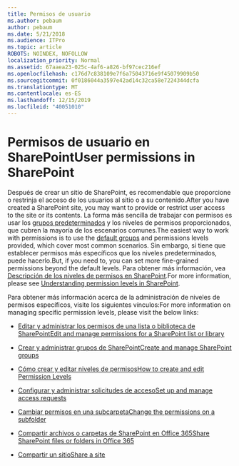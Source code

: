 ```yaml
---
title: Permisos de usuario
ms.author: pebaum
author: pebaum
ms.date: 5/21/2018
ms.audience: ITPro
ms.topic: article
ROBOTS: NOINDEX, NOFOLLOW
localization_priority: Normal
ms.assetid: 67aaea23-025c-4af6-a826-bf97cec216ef
ms.openlocfilehash: c176d7c838109e7f6a75043716e9f45079909b50
ms.sourcegitcommit: 0f0186044a3597e42ad14c32ca58e7224344dcfa
ms.translationtype: MT
ms.contentlocale: es-ES
ms.lasthandoff: 12/15/2019
ms.locfileid: "40051010"
---
```

# <a name="user-permissions-in-sharepoint"></a><span data-ttu-id="cd07e-102">Permisos de usuario en SharePoint</span><span class="sxs-lookup"><span data-stu-id="cd07e-102">User permissions in SharePoint</span></span>

<span data-ttu-id="cd07e-103">Después de crear un sitio de SharePoint, es recomendable que proporcione o restrinja el acceso de los usuarios al sitio o a su contenido.</span><span class="sxs-lookup"><span data-stu-id="cd07e-103">After you have created a SharePoint site, you may want to provide or restrict user access to the site or its contents.</span></span> <span data-ttu-id="cd07e-104">La forma más sencilla de trabajar con permisos es usar los [grupos predeterminados](https://docs.microsoft.com/sharepoint/default-sharepoint-groups) y los niveles de permisos proporcionados, que cubren la mayoría de los escenarios comunes.</span><span class="sxs-lookup"><span data-stu-id="cd07e-104">The easiest way to work with permissions is to use the [default groups](https://docs.microsoft.com/sharepoint/default-sharepoint-groups) and permissions levels provided, which cover most common scenarios.</span></span> <span data-ttu-id="cd07e-105">Sin embargo, si tiene que establecer permisos más específicos que los niveles predeterminados, puede hacerlo.</span><span class="sxs-lookup"><span data-stu-id="cd07e-105">But, if you need to, you can set more fine-grained permissions beyond the default levels.</span></span> <span data-ttu-id="cd07e-106">Para obtener más información, vea [Descripción de los niveles de permisos en SharePoint](https://docs.microsoft.com/sharepoint/understanding-permission-levels).</span><span class="sxs-lookup"><span data-stu-id="cd07e-106">For more information, please see [Understanding permission levels in SharePoint](https://docs.microsoft.com/sharepoint/understanding-permission-levels).</span></span>

<span data-ttu-id="cd07e-107">Para obtener más información acerca de la administración de niveles de permisos específicos, visite los siguientes vínculos:</span><span class="sxs-lookup"><span data-stu-id="cd07e-107">For more information on managing specific permission levels, please visit the below links:</span></span>

- [<span data-ttu-id="cd07e-108">Editar y administrar los permisos de una lista o biblioteca de SharePoint</span><span class="sxs-lookup"><span data-stu-id="cd07e-108">Edit and manage permissions for a SharePoint list or library</span></span>](https://support.office.com/article/customize-permissions-for-a-sharepoint-list-or-library-02d770f3-59eb-4910-a608-5f84cc297782)

- [<span data-ttu-id="cd07e-109">Crear y administrar grupos de SharePoint</span><span class="sxs-lookup"><span data-stu-id="cd07e-109">Create and manage SharePoint groups</span></span>](https://docs.microsoft.com/sharepoint/customize-sharepoint-site-permissions)

- [<span data-ttu-id="cd07e-110">Cómo crear y editar niveles de permisos</span><span class="sxs-lookup"><span data-stu-id="cd07e-110">How to create and edit Permission Levels</span></span>](https://docs.microsoft.com/sharepoint/how-to-create-and-edit-permission-levels)

- [<span data-ttu-id="cd07e-111">Configurar y administrar solicitudes de acceso</span><span class="sxs-lookup"><span data-stu-id="cd07e-111">Set up and manage access requests</span></span>](https://support.office.com/article/set-up-and-manage-access-requests-94b26e0b-2822-49d4-929a-8455698654b3)

- [<span data-ttu-id="cd07e-112">Cambiar permisos en una subcarpeta</span><span class="sxs-lookup"><span data-stu-id="cd07e-112">Change the permissions on a subfolder</span></span>](https://support.office.com/article/change-the-permissions-on-a-subfolder-5427bd7c-f20a-4f75-8cf2-5359dd45a1a6)

- [<span data-ttu-id="cd07e-113">Compartir archivos o carpetas de SharePoint en Office 365</span><span class="sxs-lookup"><span data-stu-id="cd07e-113">Share SharePoint files or folders in Office 365</span></span>](https://support.office.com/article/share-sharepoint-files-or-folders-1fe37332-0f9a-4719-970e-d2578da4941c)

- [<span data-ttu-id="cd07e-114">Compartir un sitio</span><span class="sxs-lookup"><span data-stu-id="cd07e-114">Share a site</span></span>](https://support.office.com/article/share-a-site-958771a8-d041-4eb8-b51c-afea2eae3658)
